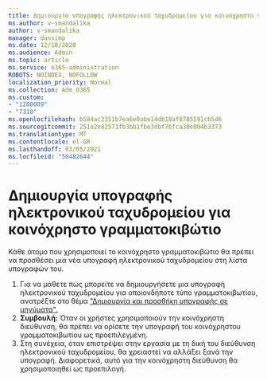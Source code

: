 ```yaml
---
title: Δημιουργία υπογραφής ηλεκτρονικού ταχυδρομείου για κοινόχρηστο γραμματοκιβώτιο
ms.author: v-smandalika
author: v-smandalika
manager: dansimp
ms.date: 12/18/2020
ms.audience: Admin
ms.topic: article
ms.service: o365-administration
ROBOTS: NOINDEX, NOFOLLOW
localization_priority: Normal
ms.collection: Adm_O365
ms.custom:
- "1200009"
- "7310"
ms.openlocfilehash: b584ac2351b7ea6e0abe14db18af8785591cb5d6
ms.sourcegitcommit: 251e2e82571fb3bb1fbe3dbf7bfca30e004b3373
ms.translationtype: MT
ms.contentlocale: el-GR
ms.lasthandoff: 03/05/2021
ms.locfileid: "50482644"
---
```

# <a name="create-an-email-signature-for-a-shared-mailbox"></a>Δημιουργία υπογραφής ηλεκτρονικού ταχυδρομείου για κοινόχρηστο γραμματοκιβώτιο

Κάθε άτομο που χρησιμοποιεί το κοινόχρηστο γραμματοκιβώτιο θα πρέπει να προσθέσει μια νέα υπογραφή ηλεκτρονικού ταχυδρομείου στη λίστα υπογραφών του.

1. Για να μάθετε πώς μπορείτε να δημιουργήσετε μια υπογραφή ηλεκτρονικού ταχυδρομείου για οποιονδήποτε τύπο γραμματοκιβωτίου, ανατρέξτε στο θέμα ["Δημιουργία και προσθήκη υπογραφής σε μηνύματα".](https://support.office.com/article/8ee5d4f4-68fd-464a-a1c1-0e1c80bb27f2)
2. **Συμβουλή:** Όταν οι χρήστες χρησιμοποιούν την κοινόχρηστη διεύθυνση, θα πρέπει να ορίσετε την υπογραφή του κοινόχρηστου γραμματοκιβωτίου ως προεπιλεγμένη.
3. Στη συνέχεια, όταν επιστρέψει στην εργασία με τη δική του διεύθυνση ηλεκτρονικού ταχυδρομείου, θα χρειαστεί να αλλάξει ξανά την υπογραφή. Διαφορετικά, αυτό για την κοινόχρηστη διεύθυνση θα χρησιμοποιηθεί ως προεπιλογή.